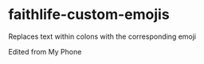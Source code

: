 # faithlife-custom-emojis
Replaces text within colons with the corresponding emoji

Edited from My Phone